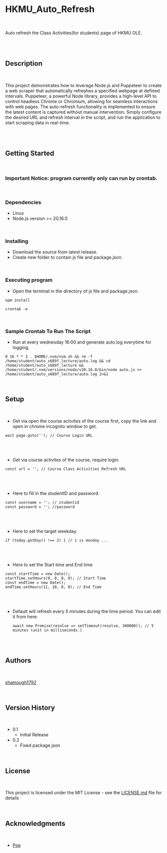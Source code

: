 # HKMU_Auto_Refresh

<br>

Auto refresh the Class Activities(for students) page of HKMU OLE.

<br><br>

## Description

<br>

This project demonstrates how to leverage Node.js and Puppeteer to create a web scraper that automatically refreshes a specified webpage at defined intervals. Puppeteer, a powerful Node library, provides a high-level API to control headless Chrome or Chromium, allowing for seamless interactions with web pages. The auto-refresh functionality is implemented to ensure the latest content is captured without manual intervention. Simply configure the desired URL and refresh interval in the script, and run the application to start scraping data in real-time.

<br><br>

## Getting Started

<br>

### **Important Notice:** program currently only can run by crontab.

<br>

### Dependencies

* Linux
* Node.js version >= 20.16.0

<br>

### Installing

* Download the source from latest release.
* Create new folder to contain js file and package.json.

<br>

### Executing program

* Open the terminal in the directory of js file and package.json.

```
npm install
```

```
crontab -e
```
<br>

### Sample Crontab To Run The Script
* Run at every wednesday 16:00 and generate auto.log everytime for logging.
```
0 16 * * 3 . $HOME/.nvm/nvm.sh && rm -f /home/student/auto_s689f_lecture/auto.log && cd /home/student/auto_s689f_lecture && /home/student/.nvm/versions/node/v20.16.0/bin/node auto.js >> /home/student/auto_s689f_lecture/auto.log 2>&1
```

<br>

## Setup

<br>

* Get via open the course activites of the course first, copy the link and open in chrome incognito window to get.

```
wait page.goto(''); // Course Login URL
``` 

<br><br>

* Get via course activites of the course, require login.

```
const url = ''; // Course Class Activities Refresh URL
```

<br><br>

* Here to fill in the studentID and password.

```
const username = ''; // studentid
const password = ''; //password
```

<br><br>

* Here to set the target weekday.

```
if (today.getDay() !== 2) { // 1 is monday ...
```

<br><br>

* Here to set the Start time and End time

```
const startTime = new Date();
startTime.setHours(9, 0, 0, 0); // Start Time
const endTime = new Date();
endTime.setHours(11, 10, 0, 0); // End Time
```

<br><br>

* Default will refresh every 5 minutes during the time period. You can edit it from here:
  ```
  await new Promise(resolve => setTimeout(resolve, 300000)); // 5 minutes (unit in milliseconds.)
  ```

<br><br>

## Authors

<br>

[shamough1792](https://github.com/shamough1792)

<br>

## Version History

<br>

* 0.1
    * Initial Release
* 0.2
    * Fixed package.json

<br>

## License

<br>

This project is licensed under the MIT License - see the [LICENSE.md](LICENSE.md) file for details

<br>

## Acknowledgments

<br>

* [Poe](https://poe.com/)

<br>
